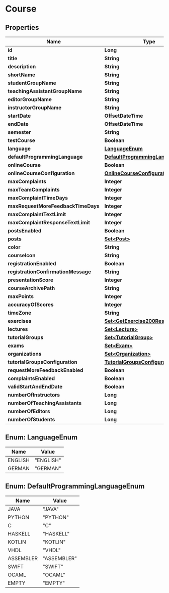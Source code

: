 

# Course


## Properties

| Name | Type | Description | Notes |
|------------ | ------------- | ------------- | -------------|
|**id** | **Long** |  |  [optional] |
|**title** | **String** |  |  [optional] |
|**description** | **String** |  |  [optional] |
|**shortName** | **String** |  |  [optional] |
|**studentGroupName** | **String** |  |  [optional] |
|**teachingAssistantGroupName** | **String** |  |  [optional] |
|**editorGroupName** | **String** |  |  [optional] |
|**instructorGroupName** | **String** |  |  [optional] |
|**startDate** | **OffsetDateTime** |  |  [optional] |
|**endDate** | **OffsetDateTime** |  |  [optional] |
|**semester** | **String** |  |  [optional] |
|**testCourse** | **Boolean** |  |  [optional] |
|**language** | [**LanguageEnum**](#LanguageEnum) |  |  [optional] |
|**defaultProgrammingLanguage** | [**DefaultProgrammingLanguageEnum**](#DefaultProgrammingLanguageEnum) |  |  [optional] |
|**onlineCourse** | **Boolean** |  |  [optional] |
|**onlineCourseConfiguration** | [**OnlineCourseConfiguration**](OnlineCourseConfiguration.md) |  |  [optional] |
|**maxComplaints** | **Integer** |  |  [optional] |
|**maxTeamComplaints** | **Integer** |  |  [optional] |
|**maxComplaintTimeDays** | **Integer** |  |  [optional] |
|**maxRequestMoreFeedbackTimeDays** | **Integer** |  |  [optional] |
|**maxComplaintTextLimit** | **Integer** |  |  [optional] |
|**maxComplaintResponseTextLimit** | **Integer** |  |  [optional] |
|**postsEnabled** | **Boolean** |  |  [optional] |
|**posts** | [**Set&lt;Post&gt;**](Post.md) |  |  [optional] |
|**color** | **String** |  |  [optional] |
|**courseIcon** | **String** |  |  [optional] |
|**registrationEnabled** | **Boolean** |  |  [optional] |
|**registrationConfirmationMessage** | **String** |  |  [optional] |
|**presentationScore** | **Integer** |  |  [optional] |
|**courseArchivePath** | **String** |  |  [optional] |
|**maxPoints** | **Integer** |  |  [optional] |
|**accuracyOfScores** | **Integer** |  |  [optional] |
|**timeZone** | **String** |  |  [optional] |
|**exercises** | [**Set&lt;GetExercise200Response&gt;**](GetExercise200Response.md) |  |  [optional] |
|**lectures** | [**Set&lt;Lecture&gt;**](Lecture.md) |  |  [optional] |
|**tutorialGroups** | [**Set&lt;TutorialGroup&gt;**](TutorialGroup.md) |  |  [optional] |
|**exams** | [**Set&lt;Exam&gt;**](Exam.md) |  |  [optional] |
|**organizations** | [**Set&lt;Organization&gt;**](Organization.md) |  |  [optional] |
|**tutorialGroupsConfiguration** | [**TutorialGroupsConfiguration**](TutorialGroupsConfiguration.md) |  |  [optional] |
|**requestMoreFeedbackEnabled** | **Boolean** |  |  [optional] |
|**complaintsEnabled** | **Boolean** |  |  [optional] |
|**validStartAndEndDate** | **Boolean** |  |  [optional] |
|**numberOfInstructors** | **Long** |  |  [optional] |
|**numberOfTeachingAssistants** | **Long** |  |  [optional] |
|**numberOfEditors** | **Long** |  |  [optional] |
|**numberOfStudents** | **Long** |  |  [optional] |



## Enum: LanguageEnum

| Name | Value |
|---- | -----|
| ENGLISH | &quot;ENGLISH&quot; |
| GERMAN | &quot;GERMAN&quot; |



## Enum: DefaultProgrammingLanguageEnum

| Name | Value |
|---- | -----|
| JAVA | &quot;JAVA&quot; |
| PYTHON | &quot;PYTHON&quot; |
| C | &quot;C&quot; |
| HASKELL | &quot;HASKELL&quot; |
| KOTLIN | &quot;KOTLIN&quot; |
| VHDL | &quot;VHDL&quot; |
| ASSEMBLER | &quot;ASSEMBLER&quot; |
| SWIFT | &quot;SWIFT&quot; |
| OCAML | &quot;OCAML&quot; |
| EMPTY | &quot;EMPTY&quot; |



